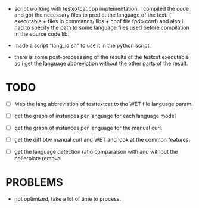 
- script working with testextcat cpp implementation. 
I compiled the code and got the necessary files to predict the language of the text. ( executable + files in commands/.libs + conf file fpdb.conf) and also i had to specify the path to some language files used before compilation in the source code lib.

- made a script "lang_id.sh" to use it in the python script. 

- there is some post-proceessing of the results of the testcat executable so i get the language abbreviation without the other parts of the result. 
# TODO 
- [ ] Map the lang abbreviation of testtextcat to the WET file language param.
- [ ] get the graph of instances per language for each language model 
- [ ] get the graph of instances per language for the manual  curl.
- [ ] get the diff btw manual curl and WET and look at the common features.
- [ ] get the language detection ratio comparaison with and without the boilerplate removal 


# PROBLEMS 
- not optimized, take a lot of time to process.

